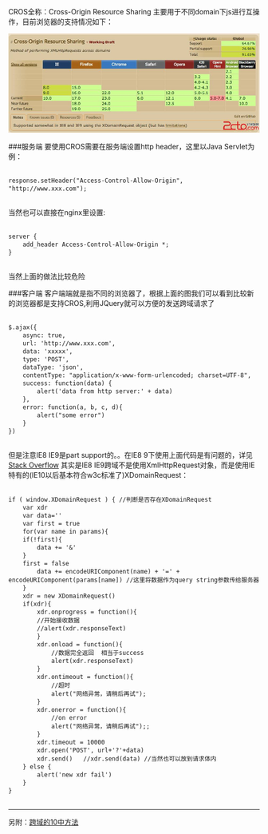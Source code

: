 <!--{layout:default title:利用CROS跨域}-->

CROS全称：Cross-Origin Resource Sharing
主要用于不同domain下js进行互操作，目前浏览器的支持情况如下：

![img](../../images/2015-08-07/cros.png)

###服务端
要使用CROS需要在服务端设置http header，这里以Java Servlet为例：
<pre class="language-java line-number">
<code>
response.setHeader("Access-Control-Allow-Origin", "http://www.xxx.com");
</code>
</pre>

当然也可以直接在nginx里设置:
<pre class="language-c line-number">
<code>
server {
	add_header Access-Control-Allow-Origin *;
}
</code>
</pre>
当然上面的做法比较危险

###客户端
客户端端就是指不同的浏览器了，根据上面的图我们可以看到比较新的浏览器都是支持CROS,利用JQuery就可以方便的发送跨域请求了
<pre class="language-javascript line-number">
<code>
$.ajax({
	async: true,
	url: 'http://www.xxx.com',
	data: 'xxxxx',
	type: 'POST',
	dataType: 'json',
	contentType: "application/x-www-form-urlencoded; charset=UTF-8",
	success: function(data) {
		alert('data from http server:' + data)
	},
	error: function(a, b, c, d){
		alert("some error")
	}
})
</code>
</pre>
但是注意IE8 IE9是part support的。。在IE8 9下使用上面代码是有问题的，详见[Stack Overflow](http://stackoverflow.com/questions/10232017/ie9-jquery-ajax-with-cors-returns-access-is-denied)
其实是IE8 IE9跨域不是使用XmlHttpRequest对象，而是使用IE特有的(IE10以后基本符合w3c标准了)XDomainRequest：
<pre class="language-javascript line-number">
<code>
if ( window.XDomainRequest ) { //判断是否存在XDomainRequest 
	var xdr
	var data=''
	var first = true
	for(var name in params){
	if(!first){
		data += '&'
	}
	first = false
		data += encodeURIComponent(name) + '=' + encodeURIComponent(params[name]) //这里将数据作为query string参数传给服务器
	}
	xdr = new XDomainRequest()
	if(xdr){
		xdr.onprogress = function(){
		//开始接收数据
		//alert(xdr.responseText)
		}
		xdr.onload = function(){
			//数据完全返回  相当于success
			alert(xdr.responseText)
		}
		xdr.ontimeout = function(){
			//超时
			alert("网络异常，请稍后再试");
		}
		xdr.onerror = function(){
			//on error
			alert("网络异常，请稍后再试");;
		}
		xdr.timeout = 10000
		xdr.open('POST', url+'?'+data)
		xdr.send()   //xdr.send(data) //当然也可以放到请求体内
	} else {
		alert('new xdr fail')
	}
}
</code>
</pre>

-----
另附：[跨域的10中方法](http://www.csdn.net/article/2011-01-27/290968)
